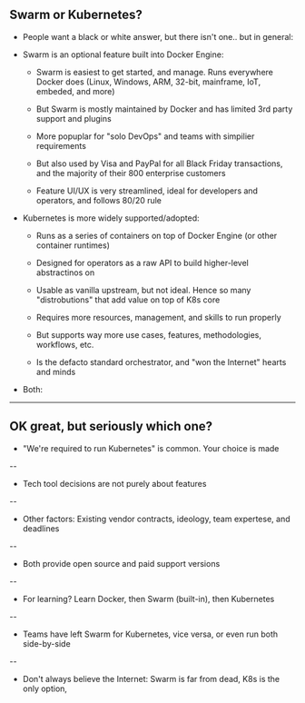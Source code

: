 ## Swarm or Kubernetes?

- People want a black or white answer, but there isn't one.. but in general:

- Swarm is an optional feature built into Docker Engine:

  - Swarm is easiest to get started, and manage. Runs everywhere Docker does (Linux, Windows, ARM, 32-bit, mainframe, IoT, embeded, and more)

  - But Swarm is mostly maintained by Docker and has limited 3rd party support and plugins

  - More popuplar for "solo DevOps" and teams with simpilier requirements

  - But also used by Visa and PayPal for all Black Friday transactions, and the majority of their 800 enterprise customers

  - Feature UI/UX is very streamlined, ideal for developers and operators, and follows 80/20 rule

- Kubernetes is more widely supported/adopted:

  - Runs as a series of containers on top of Docker Engine (or other container runtimes)
  
  - Designed for operators as a raw API to build higher-level abstractinos on
  
  - Usable as vanilla upstream, but not ideal. Hence so many "distrobutions" that add value on top of K8s core

  - Requires more resources, management, and skills to run properly

  - But supports way more use cases, features, methodologies, workflows, etc.
  
  - Is the defacto standard orchestrator, and "won the Internet" hearts and minds

- Both:


---

## OK great, but seriously which one?

- "We're required to run Kubernetes" is common. Your choice is made

--

  - Tech tool decisions are not purely about features

--

  - Other factors: Existing vendor contracts, ideology, team expertese, and deadlines

--

- Both provide open source and paid support versions

--

- For learning? Learn Docker, then Swarm (built-in), then Kubernetes

--

- Teams have left Swarm for Kubernetes, vice versa, or even run both side-by-side

--

- Don't always believe the Internet: Swarm is far from dead, K8s is the only option, 
